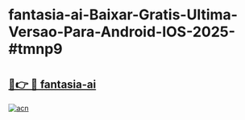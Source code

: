 # fantasia-ai-Baixar-Gratis-Ultima-Versao-Para-Android-IOS-2025-#tmnp9

# <h2><a href="https://ainizakaria.my?title=fantasia-ai&ref=22M">🔗👉 🔴 fantasia-ai</a></h2>

[![acn](https://github.com/user-attachments/assets/0f9c940e-d8b0-45ae-aac7-cd30a18b3e1c)](https://ainizakaria.my?title=fantasia-ai&ref=22M)

